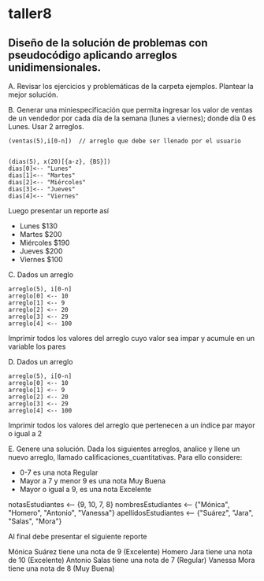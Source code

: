 # taller8
## Diseño de la solución de problemas con pseudocódigo aplicando arreglos unidimensionales.
A. Revisar los ejercicios y problemáticas de la carpeta ejemplos. Plantear la mejor solución.


B. Generar una miniespecificación que permita ingresar los valor de ventas de un vendedor por cada día de la semana (lunes a viernes); donde día 0 es Lunes.
Usar 2 arreglos.
```
(ventas(5),i[0-n])  // arreglo que debe ser llenado por el usuario


(dias(5), x(20)[{a-z}, {BS}])
dias[0]<-- "Lunes"
dias[1]<-- "Martes"
dias[2]<-- "Miércoles"
dias[3]<-- "Jueves"
dias[4]<-- "Viernes"
```

Luego presentar un reporte así
- Lunes $130
- Martes $200
- Miércoles $190
- Jueves $200
- Viernes $100

C. Dados un arreglo
```
arreglo(5), i[0-n]
arreglo[0] <-- 10
arreglo[1] <-- 9
arreglo[2] <-- 20
arreglo[3] <-- 29
arreglo[4] <-- 100
```
Imprimir todos los valores del arreglo cuyo valor sea impar y acumule en un variable los pares

D. Dados un arreglo
```
arreglo(5), i[0-n]
arreglo[0] <-- 10
arreglo[1] <-- 9
arreglo[2] <-- 20
arreglo[3] <-- 29
arreglo[4] <-- 100
```
Imprimir todos los valores del arreglo que pertenecen a un índice par mayor o igual a 2

E. Genere una solución. Dada los siguientes arreglos, analice y llene un nuevo arreglo, llamado calificaciones_cuantitativas. Para ello considere:
* 0-7 es una nota Regular
* Mayor a 7 y menor 9 es una nota Muy Buena
* Mayor o igual a 9, es una nota Excelente

notasEstudiantes <-- {9, 10, 7, 8}
nombresEstudiantes <-- {"Mónica", "Homero", "Antonio", "Vanessa"}
apellidosEstudiantes <-- {"Suárez", "Jara", "Salas", "Mora"}

Al final debe presentar el siguiente reporte

Mónica Suárez tiene una nota de 9 (Excelente)
Homero Jara tiene una nota de 10 (Excelente)
Antonio Salas tiene una nota de 7 (Regular)
Vanessa Mora tiene una nota de 8 (Muy Buena)
